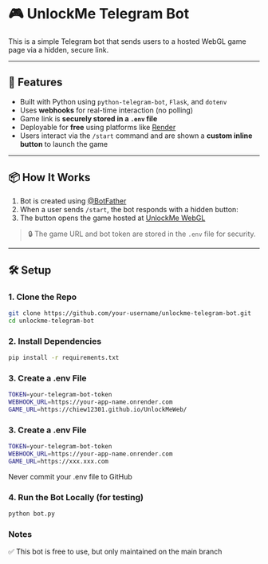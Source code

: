 # 🎮 UnlockMe Telegram Bot

This is a simple Telegram bot that sends users to a hosted WebGL game page via a hidden, secure link.

---

## 🚀 Features

- Built with Python using `python-telegram-bot`, `Flask`, and `dotenv`
- Uses **webhooks** for real-time interaction (no polling)
- Game link is **securely stored in a `.env` file**
- Deployable for **free** using platforms like [Render](https://render.com)
- Users interact via the `/start` command and are shown a **custom inline button** to launch the game

---
## 📦 How It Works

1. Bot is created using [@BotFather](https://t.me/BotFather)
2. When a user sends `/start`, the bot responds with a hidden button:
3. The button opens the game hosted at [UnlockMe WebGL](https://chiew12301.github.io/UnlockMeWeb/)

> 🔒 The game URL and bot token are stored in the `.env` file for security.

---

## 🛠️ Setup

### 1. Clone the Repo

```bash
git clone https://github.com/your-username/unlockme-telegram-bot.git
cd unlockme-telegram-bot
```

### 2. Install Dependencies
```bash
pip install -r requirements.txt
```

### 3. Create a .env File
```bash
TOKEN=your-telegram-bot-token
WEBHOOK_URL=https://your-app-name.onrender.com
GAME_URL=https://chiew12301.github.io/UnlockMeWeb/
```

### 3. Create a .env File
```bash
TOKEN=your-telegram-bot-token
WEBHOOK_URL=https://your-app-name.onrender.com
GAME_URL=https://xxx.xxx.com
```
Never commit your .env file to GitHub

### 4. Run the Bot Locally (for testing)
```bash
python bot.py
```

### Notes
✅ This bot is free to use, but only maintained on the main branch
